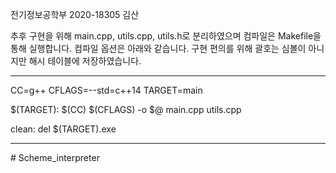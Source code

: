 전기정보공학부
2020-18305
김산

추후 구현을 위해 main.cpp, utils.cpp, utils.h로 분리하였으며
컴파일은 Makefile을 통해 실행합니다. 컴파일 옵션은 아래와 같습니다.
구현 편의를 위해 괄호는 심볼이 아니지만 해시 테이블에 저장하였습니다.

---------------------------------------------------

CC=g++
CFLAGS=--std=c++14 
TARGET=main

$(TARGET):
	$(CC) $(CFLAGS) -o $@ main.cpp utils.cpp

clean:
	del $(TARGET).exe

---------------------------------------------------
#   S c h e m e _ i n t e r p r e t e r  
 